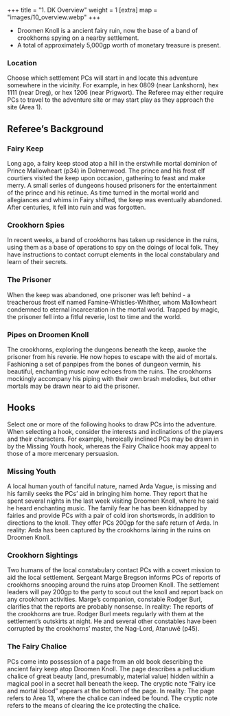 +++
title = "1. DK Overview"
weight = 1
[extra] 
map = "images/10_overview.webp"
+++

- Droomen Knoll is a ancient fairy ruin, now the base of a band of crookhorns
  spying on a nearby settlement.
- A total of approximately 5,000gp worth of monetary treasure is present.

### Location

Choose which settlement PCs will start in and locate this adventure somewhere in
the vicinity. For example, in hex 0809 (near Lankshorn), hex 1111 (near Dreg),
or hex 1206 (near Prigwort). The Referee may either require PCs to travel to the
adventure site or may start play as they approach the site (Area 1).

## Referee’s Background

### Fairy Keep

Long ago, a fairy keep stood atop a hill in the erstwhile mortal dominion of
Prince Mallowheart (p34) in Dolmenwood. The prince and his frost elf courtiers
visited the keep upon occasion, gathering to feast and make merry. A small
series of dungeons housed prisoners for the entertainment of the prince and his
retinue. As time turned in the mortal world and allegiances and whims in Fairy
shifted, the keep was eventually abandoned. After centuries, it fell into ruin
and was forgotten.

### Crookhorn Spies

In recent weeks, a band of crookhorns has taken up residence in the ruins, using
them as a base of operations to spy on the doings of local folk. They have
instructions to contact corrupt elements in the local constabulary and learn of
their secrets.

### The Prisoner

When the keep was abandoned, one prisoner was left behind - a treacherous frost
elf named Famine-Whistles-Whither, whom Mallowheart condemned to eternal
incarceration in the mortal world. Trapped by magic, the prisoner fell into a
fitful reverie, lost to time and the world.

### Pipes on Droomen Knoll

The crookhorns, exploring the dungeons beneath the keep, awoke the prisoner from
his reverie. He now hopes to escape with the aid of mortals. Fashioning a set of
panpipes from the bones of dungeon vermin, his beautiful, enchanting music now
echoes from the ruins. The crookhorns mockingly accompany his piping with their
own brash melodies, but other mortals may be drawn near to aid the prisoner.

## Hooks

Select one or more of the following hooks to draw PCs into the adventure. When
selecting a hook, consider the interests and inclinations of the players and
their characters. For example, heroically inclined PCs may be drawn in by the
Missing Youth hook, whereas the Fairy Chalice hook may appeal to those of a more
mercenary persuasion.

### Missing Youth

A local human youth of fanciful nature, named Arda Vague, is missing and his
family seeks the PCs’ aid in bringing him home. They report that he spent
several nights in the last week visiting Droomen Knoll, where he said he heard
enchanting music. The family fear he has been kidnapped by fairies and provide
PCs with a pair of cold iron shortswords, in addition to directions to the
knoll. They offer PCs 200gp for the safe return of Arda. In reality: Arda has
been captured by the crookhorns lairing in the ruins on Droomen Knoll.

### Crookhorn Sightings

Two humans of the local constabulary contact PCs with a covert mission to aid
the local settlement. Sergeant Marge Bregson informs PCs of reports of
crookhorns snooping around the ruins atop Droomen Knoll. The settlement leaders
will pay 200gp to the party to scout out the knoll and report back on any
crookhorn activities. Marge’s companion, constable Rodger Burl, clarifies that
the reports are probably nonsense. In reality: The reports of the crookhorns are
true. Rodger Burl meets regularly with them at the settlement’s outskirts at
night. He and several other constables have been corrupted by the crookhorns’
master, the Nag-Lord, Atanuwë (p45).

### The Fairy Chalice

PCs come into possession of a page from an old book describing the ancient fairy
keep atop Droomen Knoll. The page describes a pellucidium chalice of great
beauty (and, presumably, material value) hidden within a magical pool in a
secret hall beneath the keep. The cryptic note “Fairy ice and mortal blood”
appears at the bottom of the page. In reality: The page refers to Area 13, where
the chalice can indeed be found. The cryptic note refers to the means of
clearing the ice protecting the chalice.

